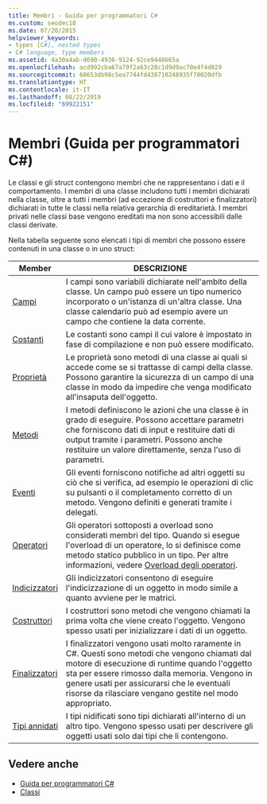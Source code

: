 ```yaml
---
title: Membri - Guida per programmatori C#
ms.custom: seodec18
ms.date: 07/20/2015
helpviewer_keywords:
- types [C#], nested types
- C# language, type members
ms.assetid: 4a30a4ab-d690-4936-9124-92ce9448665a
ms.openlocfilehash: acd992cba67a79f2a63c28c1d9d9ac70e4f4d029
ms.sourcegitcommit: 68653db98c5ea7744fd438710248935f70020dfb
ms.translationtype: HT
ms.contentlocale: it-IT
ms.lasthandoff: 08/22/2019
ms.locfileid: "69922151"
---
```

# <a name="members-c-programming-guide"></a>Membri (Guida per programmatori C#)

Le classi e gli struct contengono membri che ne rappresentano i dati e il comportamento. I membri di una classe includono tutti i membri dichiarati nella classe, oltre a tutti i membri (ad eccezione di costruttori e finalizzatori) dichiarati in tutte le classi nella relativa gerarchia di ereditarietà. I membri privati nelle classi base vengono ereditati ma non sono accessibili dalle classi derivate.  
  
 Nella tabella seguente sono elencati i tipi di membri che possono essere contenuti in una classe o in uno struct:  
  
|Member|DESCRIZIONE|  
|------------|-----------------|  
|[Campi](./fields.md)|I campi sono variabili dichiarate nell'ambito della classe. Un campo può essere un tipo numerico incorporato o un'istanza di un'altra classe. Una classe calendario può ad esempio avere un campo che contiene la data corrente.|  
|[Costanti](./constants.md)|Le costanti sono campi il cui valore è impostato in fase di compilazione e non può essere modificato.|  
|[Proprietà](./properties.md)|Le proprietà sono metodi di una classe ai quali si accede come se si trattasse di campi della classe. Possono garantire la sicurezza di un campo di una classe in modo da impedire che venga modificato all'insaputa dell'oggetto.|  
|[Metodi](./methods.md)|I metodi definiscono le azioni che una classe è in grado di eseguire. Possono accettare parametri che forniscono dati di input e restituire dati di output tramite i parametri. Possono anche restituire un valore direttamente, senza l'uso di parametri.|  
|[Eventi](../events/index.md)|Gli eventi forniscono notifiche ad altri oggetti su ciò che si verifica, ad esempio le operazioni di clic su pulsanti o il completamento corretto di un metodo. Vengono definiti e generati tramite i delegati.|  
|[Operatori](../../language-reference/operators/index.md)|Gli operatori sottoposti a overload sono considerati membri del tipo. Quando si esegue l'overload di un operatore, lo si definisce come metodo statico pubblico in un tipo. Per altre informazioni, vedere [Overload degli operatori](../../language-reference/operators/operator-overloading.md).|  
|[Indicizzatori](../indexers/index.md)|Gli indicizzatori consentono di eseguire l'indicizzazione di un oggetto in modo simile a quanto avviene per le matrici.|  
|[Costruttori](./constructors.md)|I costruttori sono metodi che vengono chiamati la prima volta che viene creato l'oggetto. Vengono spesso usati per inizializzare i dati di un oggetto.|  
|[Finalizzatori](./destructors.md)|I finalizzatori vengono usati molto raramente in C#. Questi sono metodi che vengono chiamati dal motore di esecuzione di runtime quando l'oggetto sta per essere rimosso dalla memoria. Vengono in genere usati per assicurarsi che le eventuali risorse da rilasciare vengano gestite nel modo appropriato.|  
|[Tipi annidati](./nested-types.md)|I tipi nidificati sono tipi dichiarati all'interno di un altro tipo. Vengono spesso usati per descrivere gli oggetti usati solo dai tipi che li contengono.|  
  
## <a name="see-also"></a>Vedere anche

- [Guida per programmatori C#](../index.md)
- [Classi](./classes.md)
